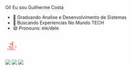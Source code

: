 Oi! Eu sou Guilherme Costa

- 🌱 Graduando Analise e Desenvolvimento de Sistemas
- 📔 Buscando Experiencias No Mundo TECH
- 😄 Pronouns: ele/dele

<div style="display: inline_block"><br>
  <img align="center" alt="Rafa-Js" height="30" width="40" src="https://raw.githubusercontent.com/devicons/devicon/master/icons/java/java-plain.svg">
</div>
  
  ##
 
<div> 
  <a href="https://api.whatsapp.com/send?phone=5585985760884&text=Espero%20que%20esteja%20tendo%20um%20bom%20dia!" target="_blank"><img src="https://img.shields.io/badge/-WhatsApp-%23E4405F?style=for-the-badge&logo=instagram&logoColor=white" target="_blank"></a>
  <a href = "mailto:guilhermeoliveira2542@hotmail.com"><img src="https://img.shields.io/badge/-Gmail-%23333?style=for-the-badge&logo=gmail&logoColor=white" target="_blank"></a>
  <a href="https://www.linkedin.com/in/jos%C3%A9-costa-2650b332a/" target="_blank"><img src="https://img.shields.io/badge/-LinkedIn-%230077B5?style=for-the-badge&logo=linkedin&logoColor=white" target="_blank"></a> 
</div>

